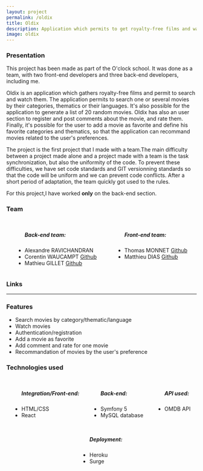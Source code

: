 ```yaml
---
layout: project
permalink: /oldix
title: Oldix
description: Application which permits to get royalty-free films and watch them
image: oldix
---
```


<h3>Presentation</h3>
<p>This project has been made as part of the O'clock school. It was done as a team, with two front-end developers and three back-end developers, including me.</p>
<p>Oldix is an application which gathers royalty-free films and permit to search and watch them. The application permits to search one or several movies by their categories, thematics or their languages. It's also possible for the application to generate a list of 20 random movies. Oldix has also an user section to register and post comments about the movie, and rate them. Finally, it's possible for the user to add a movie as favorite and define his favorite categories and thematics, so that the application can recommand movies related to the user's preferences.</p>
<p>The project is the first project that I made with a team.The main difficulty between a project made alone and a project made with a team is the task synchronization, but also the uniformity of the code. To prevent these difficulties, we have set code standards and GIT versionning standards so that the code will be uniform and we can prevent code conflicts. After a short period of adaptation, the team quickly got used to the rules.</p>

<p>For this project,I have worked <span style="font-weight:bold">only</span> on the back-end section.</p>
<h3>Team</h3>
<div style="display:flex;justify-content:space-around">
    <ul>
        <h5>Back-end team: </h5>
        <li>Alexandre RAVICHANDRAN</li>
        <li>Corentin WAUCAMPT <a href="https://github.com/Corentin-W" target="_blank" class="icon brands fa-github"><span class="label">Github</span></a></li>
        <li>Mathieu GILLET <a href="https://github.com/mgillet-dev" target="_blank" class="icon brands fa-github"><span class="label">Github</span></a></li>
    </ul>
    <ul>
        <h5>Front-end team: </h5>
        <li>Thomas MONNET <a href="https://github.com/ThomasMonnet" target="_blank" class="icon brands fa-github"><span class="label">Github</span></a></li>
        <li>Matthieu DIAS <a href="https://github.com/MatthD7" target="_blank" class="icon brands fa-github"><span class="label">Github</span></a></li>
    </ul>
</div>
<h3>Links</h3>
<!-- <ul>
    <li>
        <p><i class="icon solid fa-desktop"></i>  Partie front-end : <a href="#" target="_blank" class="icon brands fa-github"><span class="label">Github</span></a></p>
    </li>
    <li>
        <p><i class="icon solid fa-server"></i> Partie back-end : <a href="#" target="_blank" class="icon brands fa-github"><span class="label">Github</span></a></p>
    </li>
</ul> -->
<!-- <p>Lien du projet: <a href="#" target="_blank" class="icon brands"><i style="font-size:30px" class="fas fa-rocket"></i></a></p>
<p>Lien de la partie back du projet: <a href="#" target="_blank" class="icon brands"><i style="font-size:30px" class="fas fa-rocket"></i></a></p> -->
<hr />
<h3> Features </h3>
<ul>
    <li>Search movies by category/thematic/language</li>
    <li>Watch movies</li>
    <li>Authentication/registration</li>
    <li>Add a movie as favorite</li>
    <li>Add comment and rate for one movie</li>
    <li>Recommandation of movies by the user's preference</li>
</ul>

<h3> Technologies used </h3>
<div style="display:flex;justify-content:space-around;flex-wrap:wrap;">
    <ul>
        <h5>Integration/Front-end: </h5>
        <li>HTML/CSS</li>
        <li>React</li>
    </ul>
    <ul>
        <h5>Back-end:</h5>
        <li>Symfony 5</li>
        <li>MySQL database</li>
    </ul>
    <ul>
        <h5>API used: </h5>
        <li>OMDB API</li>
    </ul>
    <ul>
        <h5>Deployment:</h5>
        <li>Heroku</li>
        <li>Surge</li>
    </ul>
</div>